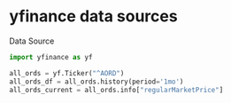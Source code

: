 # yfinance data sources

Data Source 

```python
import yfinance as yf

all_ords = yf.Ticker("^AORD")
all_ords_df = all_ords.history(period='1mo')
all_ords_current = all_ords.info["regularMarketPrice"]
```
